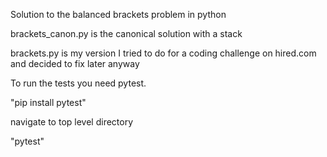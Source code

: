 Solution to the balanced brackets problem in python

brackets_canon.py is the canonical solution with a stack

brackets.py is my version I tried to do for a coding challenge on hired.com and decided to fix later anyway

To run the tests you need pytest.

"pip install pytest"

navigate to top level directory

"pytest"